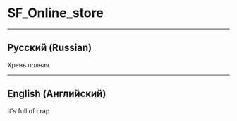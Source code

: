 # SF_Online_store
-----------------------------------------------------------------------------------------------------------------------------------------------------------
Русский (Russian)
-----------------------------------------------------------------------------------------------------------------------------------------------------------
Хрень полная

-----------------------------------------------------------------------------------------------------------------------------------------------------------
English (Английский)
-----------------------------------------------------------------------------------------------------------------------------------------------------------
It's full of crap
